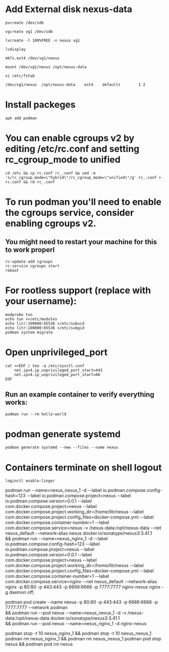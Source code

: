 # Add External disk nexus-data
```
pvcreate /dev/sdb

vgcreate vg1 /dev/sdb

lvcreate -l 100%FREE -n nexus vg1

lvdisplay

mkfs.ext4 /dev/vg1/nexus

mount /dev/vg1/nexus /opt/nexus-data

vi /etc/fstab

/dev/vg1/nexus  /opt/nexus-data    ext4    defaults        1 2

```

# Install packeges
```
apk add podman
```

# You can enable cgroups v2 by editing /etc/rc.conf and setting rc_cgroup_mode to unified
```
cd /etc && cp rc.conf rc_.conf && sed -e 's/rc_cgroup_mode=\"hybrid\"/rc_cgroup_mode=\"unified\"/g' rc_.conf > rc.conf && rm rc_.conf

```

# To run podman you'll need to enable the cgroups service, consider enabling cgroups v2.
## You might need to restart your machine for this to work properl
```
rc-update add cgroups
rc-service cgroups start
reboot
```
# For rootless support (replace <USER> with your username):
```
modprobe tun
echo tun >>/etc/modules
echo litr:100000:65536 >/etc/subuid
echo litr:100000:65536 >/etc/subgid
podman system migrate

```

# Open unprivileged_port
```
cat <<EOF | tee -a /etc/sysctl.conf
	net.ipv4.ip_unprivileged_port_start=443
	net.ipv4.ip_unprivileged_port_start=80
EOF
```
## Run an example container to verify everything works:
```
podman run --rm hello-world
```
# podman generate systemd
```
podman generate systemd --new --files --name nexus
```
# Containers terminate on shell logout
``` loginctl enable-linger ```


podman run --name=nexus_nexus_1 -d --label io.podman.compose.config-hash=123 --label io.podman.compose.project=nexus --label io.podman.compose.version=0.0.1 --label com.docker.compose.project=nexus --label com.docker.compose.project.working_dir=/home/litr/nexus --label com.docker.compose.project.config_files=docker-compose.yml --label com.docker.compose.container-number=1 --label com.docker.compose.service=nexus -v /nexus-data:/opt/nexus-data --net nexus_default --network-alias nexus docker.io/sonatype/nexus3:3.41.1 \
&& podman run --name=nexus_nginx_1 -d --label io.podman.compose.config-hash=123 --label io.podman.compose.project=nexus --label io.podman.compose.version=0.0.1 --label com.docker.compose.project=nexus --label com.docker.compose.project.working_dir=/home/litr/nexus --label com.docker.compose.project.config_files=docker-compose.yml --label com.docker.compose.container-number=1 --label com.docker.compose.service=nginx --net nexus_default --network-alias nginx -p 80:80 -p 443:443 -p 6666:6666 -p 7777:7777 nginx-nexus nginx -g daemon off;


podman pod create --name nexus -p 80:80 -p 443:443 -p 6666:6666 -p 7777:7777 --network podman \
&& podman run --pod nexus --name=nexus_nexus_1 -d -v /nexus-data:/opt/nexus-data docker.io/sonatype/nexus3:3.41.1 \
&& podman run --pod nexus --name=nexus_nginx_1 -d nginx-nexus


podman stop -t 10 nexus_nginx_1 && podman stop -t 10 nexus_nexus_1
podman rm nexus_nginx_1 && podman rm nexus_nexus_1
podman pod stop nexus && podman pod rm nexus